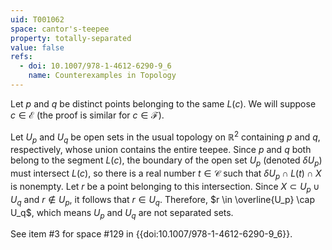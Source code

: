 ```yaml
---
uid: T001062
space: cantor's-teepee
property: totally-separated
value: false
refs:
  - doi: 10.1007/978-1-4612-6290-9_6
    name: Counterexamples in Topology
---
```

Let $p$ and $q$ be distinct points belonging to the same $L(c)$. We will suppose $c \in \mathcal{E}$ (the proof is similar for $c \in \mathcal{F}$).

Let $U_p$ and $U_q$ be open sets in the usual topology on $\mathbb{R}^2$ containing $p$ and $q$, respectively, whose union contains the entire teepee. Since $p$ and $q$ both belong to the segment $L(c)$, the boundary of the open set $U_p$ (denoted $\delta U_p$) must intersect $L(c)$, so there is a real number $t \in \mathcal{C}$ such that $\delta U_p \cap L(t) \cap X$ is nonempty. Let $r$ be a point belonging to this intersection. Since $X \subset U_p \cup U_q$ and $r \notin U_p$, it follows that $r \in U_q$. Therefore, $r \in \overline{U_p} \cap U_q$, which means $U_p$ and $U_q$ are not separated sets.

See item #3 for space #129 in {{doi:10.1007/978-1-4612-6290-9_6}}.
